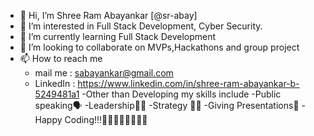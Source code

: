
- 👋 Hi, I’m Shree Ram Abayankar [@sr-abay]
- 👀 I’m interested in Full Stack Development, Cyber Security.
- 🌱 I’m currently learning Full Stack Development
- 💞️ I’m looking to collaborate on MVPs,Hackathons and group project 
- 📫 How to reach me 
    -  mail me : sabayankar@gmail.com
    - LinkedIn : https://www.linkedin.com/in/shree-ram-abayankar-b-5249481a1
-Other than Developing my skills include
-Public speaking🗣
-Leadership👨‍⚖️
-Strategy 👨‍💻
-Giving Presentations🤘
-Happy Coding!!!👨‍💻👩‍💻👨‍💻👩‍💻    
      

<!---
sr-abay/sr-abay is a ✨ special ✨ repository because its `README.md` (this file) appears on your GitHub profile.
You can click the Preview link to take a look at your changes.
--->
 
